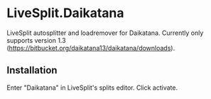 LiveSplit.Daikatana
===================

LiveSplit autosplitter and loadremover for Daikatana. Currently only supports version 1.3 (https://bitbucket.org/daikatana13/daikatana/downloads).

Installation
------------
Enter "Daikatana" in LiveSplit's splits editor. Click activate.
